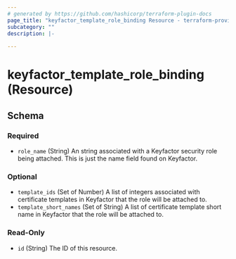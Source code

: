 ```yaml
---
# generated by https://github.com/hashicorp/terraform-plugin-docs
page_title: "keyfactor_template_role_binding Resource - terraform-provider-keyfactor"
subcategory: ""
description: |-
  
---
```


# keyfactor_template_role_binding (Resource)





<!-- schema generated by tfplugindocs -->
## Schema

### Required

- `role_name` (String) An string associated with a Keyfactor security role being attached. This is just the name field found on Keyfactor.

### Optional

- `template_ids` (Set of Number) A list of integers associated with certificate templates in Keyfactor that the role will be attached to.
- `template_short_names` (Set of String) A list of certificate template short name in Keyfactor that the role will be attached to.

### Read-Only

- `id` (String) The ID of this resource.


